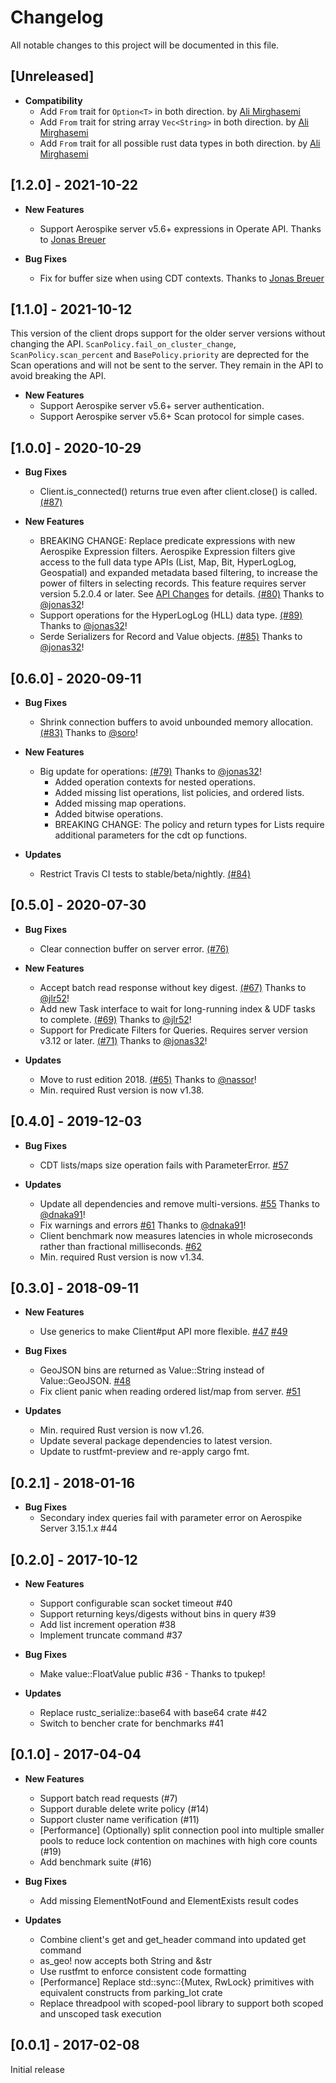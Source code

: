 # Changelog

All notable changes to this project will be documented in this file.

## [Unreleased]
* **Compatibility**
  * Add ```From``` trait for ```Option<T>``` in both direction. by [Ali Mirghasemi](https://github.com/ali-mirghasemi)
  * Add ```From``` trait for string array ```Vec<String>``` in both direction. by [Ali Mirghasemi](https://github.com/ali-mirghasemi)
  * Add ```From``` trait for all possible rust data types in both direction. by [Ali Mirghasemi](https://github.com/ali-mirghasemi)

## [1.2.0] - 2021-10-22

* **New Features**
  * Support Aerospike server v5.6+ expressions in Operate API. Thanks to [Jonas Breuer](https://github.com/jonas32)

* **Bug Fixes**
  * Fix for buffer size when using CDT contexts. Thanks to [Jonas Breuer](https://github.com/jonas32)

## [1.1.0] - 2021-10-12
This version of the client drops support for the older server versions without changing the API. `ScanPolicy.fail_on_cluster_change`, `ScanPolicy.scan_percent` and `BasePolicy.priority` are deprected for the Scan operations and will not be sent to the server. They remain in the API to avoid breaking the API.

* **New Features**
  * Support Aerospike server v5.6+ server authentication.
  * Support Aerospike server v5.6+ Scan protocol for simple cases.

## [1.0.0] - 2020-10-29

* **Bug Fixes**
  * Client.is_connected() returns true even after client.close() is called. [(#87)](https://github.com/aerospike/aerospike-client-rust/pull/87)

* **New Features**
  * BREAKING CHANGE: Replace predicate expressions with new Aerospike Expression filters. Aerospike Expression filters give access to the full data type APIs (List, Map, Bit, HyperLogLog, Geospatial) and expanded metadata based filtering, to increase the power of filters in selecting records. This feature requires server version 5.2.0.4 or later. See [API Changes](https://www.aerospike.com/docs/client/rust/usage/incompatible.html#version-1-0-0) for details. [(#80)](https://github.com/aerospike/aerospike-client-rust/issues/80) Thanks to [@jonas32](https://github.com/jonas32)!
  * Support operations for the HyperLogLog (HLL) data type. [(#89)](https://github.com/aerospike/aerospike-client-rust/issues/89) Thanks to [@jonas32](https://github.com/jonas32)!
  * Serde Serializers for Record and Value objects. [(#85)](https://github.com/aerospike/aerospike-client-rust/pull/85) Thanks to [@jonas32](https://github.com/jonas32)!

## [0.6.0] - 2020-09-11

* **Bug Fixes**
  * Shrink connection buffers to avoid unbounded memory allocation. [(#83)](https://github.com/aerospike/aerospike-client-rust/pull/83) Thanks to [@soro](https://github.com/soro)!

* **New Features**

  * Big update for operations: [(#79)](https://github.com/aerospike/aerospike-client-rust/pull/79) Thanks to [@jonas32](https://github.com/jonas32)!
    * Added operation contexts for nested operations.
    * Added missing list operations, list policies, and ordered lists.
    * Added missing map operations.
    * Added bitwise operations.
    * BREAKING CHANGE: The policy and return types for Lists require additional parameters for the cdt op functions.

* **Updates**
  * Restrict Travis CI tests to stable/beta/nightly. [(#84)](https://github.com/aerospike/aerospike-client-rust/pull/84)

## [0.5.0] - 2020-07-30

* **Bug Fixes**
  * Clear connection buffer on server error. [(#76)](https://github.com/aerospike/aerospike-client-rust/pull/76)

* **New Features**
  * Accept batch read response without key digest. [(#67)](https://github.com/aerospike/aerospike-client-rust/pull/67) Thanks to [@jlr52](https://github.com/jlr52)!
  * Add new Task interface to wait for long-running index & UDF tasks to complete. [(#69)](https://github.com/aerospike/aerospike-client-rust/pull/69) Thanks to [@jlr52](https://github.com/jlr52)!
  * Support for Predicate Filters for Queries. Requires server version v3.12 or later. [(#71)](https://github.com/aerospike/aerospike-client-rust/pull/71) Thanks to [@jonas32](https://github.com/jonas32)!

* **Updates**
  * Move to rust edition 2018. [(#65)](https://github.com/aerospike/aerospike-client-rust/pull/65) Thanks to [@nassor](https://github.com/nassor)!
  * Min. required Rust version is now v1.38.

## [0.4.0] - 2019-12-03

* **Bug Fixes**
  * CDT lists/maps size operation fails with ParameterError. [#57](https://github.com/aerospike/aerospike-client-rust/issues/57)

* **Updates**
  * Update all dependencies and remove multi-versions. [#55](https://github.com/aerospike/aerospike-client-rust/pull/55) Thanks to [@dnaka91](https://github.com/dnaka91)!
  * Fix warnings and errors [#61](https://github.com/aerospike/aerospike-client-rust/pull/61) Thanks to [@dnaka91](https://github.com/dnaka91)!
  * Client benchmark now measures latencies in whole microseconds rather than fractional milliseconds. [#62](https://github.com/aerospike/aerospike-client-rust/pull/62)
  * Min. required Rust version is now v1.34.

## [0.3.0] - 2018-09-11

* **New Features**
  * Use generics to make Client#put API more flexible. [#47](https://github.com/aerospike/aerospike-client-rust/issues/47) [#49](https://github.com/aerospike/aerospike-client-rust/pull/49)

* **Bug Fixes**
  * GeoJSON bins are returned as Value::String instead of Value::GeoJSON. [#48](https://github.com/aerospike/aerospike-client-rust/issues/48)
  * Fix client panic when reading ordered list/map from server. [#51](https://github.com/aerospike/aerospike-client-rust/issues/51)

* **Updates**
  * Min. required Rust version is now v1.26.
  * Update several package dependencies to latest version.
  * Update to rustfmt-preview and re-apply cargo fmt.

## [0.2.1] - 2018-01-16

* **Bug Fixes**
  * Secondary index queries fail with parameter error on Aerospike Server 3.15.1.x #44

## [0.2.0] - 2017-10-12

* **New Features**
  * Support configurable scan socket timeout #40
  * Support returning keys/digests without bins in query #39
  * Add list increment operation #38
  * Implement truncate command #37

* **Bug Fixes**
  * Make value::FloatValue public #36 - Thanks to tpukep!

* **Updates**
  * Replace rustc_serialize::base64 with base64 crate #42
  * Switch to bencher crate for benchmarks #41

## [0.1.0] - 2017-04-04

* **New Features**
  * Support batch read requests (#7)
  * Support durable delete write policy (#14)
  * Support cluster name verification (#11)
  * [Performance] (Optionally) split connection pool into multiple smaller pools to reduce lock contention on machines with high core counts (#19)
  * Add benchmark suite (#16)

* **Bug Fixes**
  * Add missing ElementNotFound and ElementExists result codes

* **Updates**
  * Combine client's get and get_header command into updated get command
  * as_geo! now accepts both String and &str
  * Use rustfmt to enforce consistent code formatting
  * [Performance] Replace std::sync::{Mutex, RwLock} primitives with equivalent constructs from parking_lot crate
  * Replace threadpool with scoped-pool library to support both scoped and unscoped task execution
## [0.0.1] - 2017-02-08

Initial release
